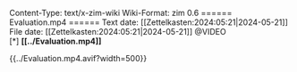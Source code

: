 Content-Type: text/x-zim-wiki
Wiki-Format: zim 0.6
====== Evaluation.mp4 ======
Text date: [[Zettelkasten:2024:05:21|2024-05-21]] File date: [[Zettelkasten:2024:05:21|2024-05-21]]
@VIDEO  
[*] **[[../Evaluation.mp4]]** 




{{../Evaluation.mp4.avif?width=500}}

